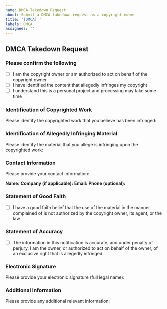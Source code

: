 ```yaml
---
name: DMCA Takedown Request
about: Submit a DMCA takedown request as a copyright owner
title: '[DMCA] '
labels: DMCA
assignees: ''
---
```


## DMCA Takedown Request

### Please confirm the following

- [ ] I am the copyright owner or am authorized to act on behalf of the copyright owner
- [ ] I have identified the content that allegedly infringes my copyright
- [ ] I understand this is a personal project and processing may take some time

### Identification of Copyrighted Work

Please identify the copyrighted work that you believe has been infringed:

<!-- Please provide a detailed description of the original copyrighted work -->

### Identification of Allegedly Infringing Material

Please identify the material that you allege is infringing upon the copyrighted work:

<!-- Please provide specific URLs or file paths of the allegedly infringing material -->

### Contact Information

Please provide your contact information:

**Name:**
**Company (if applicable):**
**Email:**
**Phone (optional):**

### Statement of Good Faith

- [ ] I have a good faith belief that the use of the material in the manner complained of is not authorized by the copyright owner, its agent, or the law

### Statement of Accuracy

- [ ] The information in this notification is accurate, and under penalty of perjury, I am the owner, or authorized to act on behalf of the owner, of an exclusive right that is allegedly infringed

### Electronic Signature

Please provide your electronic signature (full legal name):

<!-- Type your full legal name here as an electronic signature -->

### Additional Information

Please provide any additional relevant information:

<!-- Optional: Any other information that might be helpful in processing your request --> 